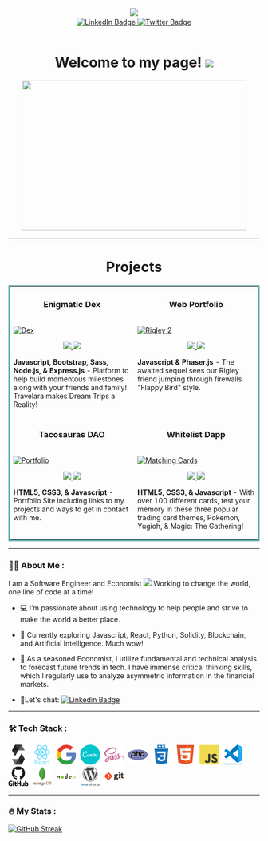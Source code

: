<div id="header" align="center">
  <img src='https://media.giphy.com/media/ho0xXatV7b3Fo1ZRXN/giphy.gif' width="172"/>
</div>

<div id="badges" align='center'>
  <a href="https://www.linkedin.com/in/dexter-matis-430261243/">
    <img src="https://img.shields.io/badge/LinkedIn-blue?style=for-the-badge&logo=linkedin&logoColor=white" alt="LinkedIn Badge"/>
  </a>
  <a href="https://twitter.com/DexterMatis0489">
    <img src="https://img.shields.io/badge/Twitter-blue?style=for-the-badge&logo=twitter&logoColor=white" alt="Twitter Badge"/>
  </a>
</div>

<div id='badges' align='center'>
  <img src="https://komarev.com/ghpvc/?username=NFTZ4DAYZ&style=flat-square&color=blue" alt=""/>
   </div>
   
   <div id='badges' align='center'>
  <h1>Welcome to my page!  <img src="https://media.giphy.com/media/hvRJCLFzcasrR4ia7z/giphy.gif" width="30px"/></h1>
  </div>
  
  <div align="center">
  <img src="https://media.giphy.com/media/JWuBH9rCO2uZuHBFpm/giphy.gif" width="450" height="300"/>
  </div>
  
  ---

  <h1 align="center">Projects</h1>
<table bordercolor="#66b2b2">
  
  <tr>
    <td width="50%" valign="top">
      <h3 align="center">Enigmatic Dex</h3>
        <br />
        <a target="_blank" href="https://enigmatic-dex-19xr.vercel.app/">
            <img src="https://i.postimg.cc/vmW9nFp7/enigma.png" width="100%" alt="Dex"/>
        </a>
        <br />
        <p align="center">
          
  <a href="https://github.com/NFTZ4DAYZ/EnigmaticDex" target="_blank">
    <img src="https://img.shields.io/static/v1?label=|&message=REPO&color=23555f&style=plastic&logo=github&logo-color=white"/>
  </a>  
  <a href="https://enigmatic-dex-19xr.vercel.app/" target="_blank">
    <img src="https://img.shields.io/static/v1?label=|&message=WEBSITE&color=cdf998&style=plastic&logo=wordpress&logo-color=white"/>
  </a>
      </p>
        <p><strong>Javascript, Bootstrap, Sass, Node.js, & Express.js</strong> - Platform to help build momentous milestones along with your friends and family! Travelara makes Dream Trips a Reality!</p>
    </td>
    <td width="50%" valign="top">
      <h3 align="center">Web Portfolio</h3>
        <br />
      <a target="_blank" href="https://dexdaghost.netlify.app/">
            <img src="https://i.postimg.cc/d311H8pt/dexdaghost.jpg" width="100%"  alt="Rigley 2"/>
        </a>
        <br />
        <p align="center">
          
  <a href="https://github.com/NFTZ4DAYZ/webportfolio" target="_blank">
    <img src="https://img.shields.io/static/v1?label=|&message=REPO&color=23555f&style=plastic&logo=github&logo-color=white"/>
  </a>
  <a href="https://dexdaghost.netlify.app/" target="_blank">
    <img src="https://img.shields.io/static/v1?label=|&message=WEBSITE&color=cdf998&style=plastic&logo=wordpress&logo-color=white"/>
  </a>
      </p>
        <p><strong>Javascript & Phaser.js</strong> - The awaited sequel sees our Rigley friend jumping through firewalls "Flappy Bird" style.</p>
    </td>
  </tr>
  
  <tr>
    <td width="50%" valign="top">
      <h3 align="center">Tacosauras DAO</h3>
      <br />
        <a target="_blank" href="https://tacosaurus.vercel.app/">
          <img src="https://i.postimg.cc/4yd8Q0BB/tacoTaco.png" width="100%" alt="Portfolio"/>
        </a>
      <br />
        <p align="center">
  <a href="https://github.com/NFTZ4DAYZ/TACOSAURUS" target="_blank">
    <img src="https://img.shields.io/static/v1?label=|&message=REPO&color=23555f&style=plastic&logo=github&logo-color=white"/>
  </a>
  <a href="https://tacosaurus.vercel.app/" target="_blank">
    <img src="https://img.shields.io/static/v1?label=|&message=WEBSITE&color=cdf998&style=plastic&logo=wordpress&logo-color=white"/>
  </a>
      </p>
        <p><strong>HTML5, CSS3, & Javascript</strong> - Portfolio Site including links to my projects and ways to get in contact with me.</p>
    </td>
    <td width="50%" valign="top">
      <h3 align="center">Whitelist Dapp</h3>
        <br />
        <a target="_blank" href="https://whitelist-dapp-orcin-tau-12.vercel.app/">
          <img src="https://i.postimg.cc/ThMGXgh6/whitelist-Dapp.jpg" width="100%" alt="Matching Cards"/>
        </a>
        <br />
        <p align="center">
          
  <a href="https://github.com/NFTZ4DAYZ/Whitelist-Dapp" target="_blank">
    <img src="https://img.shields.io/static/v1?label=|&message=REPO&color=23555f&style=plastic&logo=github&logo-color=white"/>
  </a>
  <a href="https://whitelist-dapp-orcin-tau-12.vercel.app/" target="_blank">
    <img src="https://img.shields.io/static/v1?label=|&message=WEBSITE&color=cdf998&style=plastic&logo=wordpress&logo-color=white"/>
  </a>
      </p>
        <p><strong>HTML5, CSS3, & Javascript</strong> - With over 100 different cards, test your memory in these three popular trading card themes, Pokemon, Yugioh, & Magic: The Gathering!</p>
    </td>
  </tr>
</table>

  ---
  
### :man_technologist: About Me :

I am a Software Engineer and Economist <img src="https://media.giphy.com/media/WUlplcMpOCEmTGBtBW/giphy.gif" width="30"> Working to change the world, one line of code at a time!

- :computer: I’m passionate about using technology to help people and strive to make the world a better place.

- :dog: Currently exploring Javascript, React, Python, Solidity, Blockchain, and Artificial Intelligence.  Much wow!

- :money_mouth_face: As a seasoned Economist, I utilize fundamental and technical analysis to forecast future trends in tech.  I have immense critical
thinking skills, which I regularly use to analyze asymmetric information in the financial markets.

- :diamond_shape_with_a_dot_inside:Let's chat: [![Linkedin Badge](https://img.shields.io/badge/-Dexter-blue?style=flat&logo=Linkedin&logoColor=white)](https://www.linkedin.com/in/dexter-matis-430261243/)

---

### :hammer_and_wrench: Tech Stack :
<div>
  <img src="https://github.com/devicons/devicon/blob/master/icons/solidity/solidity-original.svg" title="Solidity" alt="Solidity" width="40" height="40"/>&nbsp;
  <img src="https://github.com/devicons/devicon/blob/master/icons/react/react-original-wordmark.svg" title="React" alt="React" width="40" height="40"/>&nbsp;
  <img src="https://github.com/devicons/devicon/blob/master/icons/google/google-original.svg" title="Google" alt="Google" width="40" height="40"/>&nbsp;
  <img src="https://github.com/devicons/devicon/blob/master/icons/canva/canva-original.svg" title="Canva" alt="Canva" width="40" height="40"/>&nbsp;
  <img src="https://github.com/devicons/devicon/blob/master/icons/sass/sass-original.svg" title="Sass" alt="Sass" width="40" height="40"/>&nbsp;
  <img src="https://github.com/devicons/devicon/blob/master/icons/php/php-original.svg" title="PHP" alt="PHP" width="40" height="40"/>&nbsp;
  <img src="https://github.com/devicons/devicon/blob/master/icons/css3/css3-plain-wordmark.svg"  title="CSS3" alt="CSS" width="40" height="40"/>&nbsp;
  <img src="https://github.com/devicons/devicon/blob/master/icons/html5/html5-original.svg" title="HTML5" alt="HTML" width="40" height="40"/>&nbsp;
  <img src="https://github.com/devicons/devicon/blob/master/icons/javascript/javascript-original.svg" title="JavaScript" alt="JavaScript" width="40" height="40"/>&nbsp;
  <img src="https://github.com/devicons/devicon/blob/master/icons/vscode/vscode-original-wordmark.svg" title="VS Code" alt="VS Code" width="40" height="40"/>&nbsp;
  <img src="https://github.com/devicons/devicon/blob/master/icons/github/github-original-wordmark.svg" title="Github"  alt="Github" width="40" height="40"/>&nbsp;
  <img src="https://github.com/devicons/devicon/blob/master/icons/mongodb/mongodb-original-wordmark.svg" title="MongoDB"  alt="MongoDB" width="40" height="40"/>&nbsp;
  <img src="https://github.com/devicons/devicon/blob/master/icons/nodejs/nodejs-original-wordmark.svg" title="NodeJS" alt="NodeJS" width="40" height="40"/>&nbsp;
  <img src="https://github.com/devicons/devicon/blob/master/icons/wordpress/wordpress-original.svg" title="Wordpress" alt="Wordpress" width="40" height="40"/>&nbsp;
  <img src="https://github.com/devicons/devicon/blob/master/icons/git/git-original-wordmark.svg" title="Git" **alt="Git" width="40" height="40"/>
</div>

---

### :fire: My Stats :

[![GitHub Streak](http://github-readme-streak-stats.herokuapp.com?user=NFTZ4DAYZ&theme=dark&background=000000)](https://git.io/streak-stats)


